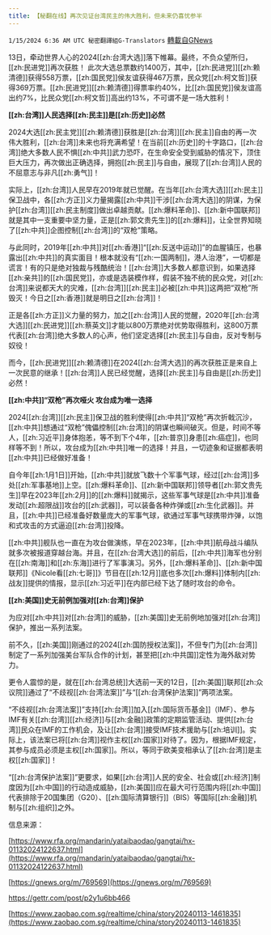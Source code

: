 ```yaml
---
title: 【秘翻在线】再次见证台湾民主的伟大胜利，但未来仍喜忧参半
---
```

`1/15/2024 6:36 AM UTC 秘密翻譯組G-Translators` [轉載自GNews](https://gnews.org/articles/2220045)

13日，牵动世界人心的2024[[zh:台湾大选]]落下帷幕。最终，不负众望所归，[[zh:民进党]]再次获胜！ 此次大选总票数约1400万，其中，[[zh:民进党]][[zh:赖清德]]获得558万票，[[zh:国民党]]侯友谊获得467万票，民众党[[zh:柯文哲]]获得369万票。[[zh:民进党]][[zh:赖清德]]得票率约40%，比[[zh:国民党]]侯友谊高出约7%，比民众党[[zh:柯文哲]]高出约13%，不可谓不是一场大胜利！

**[[zh:台湾]]人民选择[[zh:民主]]是[[zh:历史]]必然**

2024大选[[zh:民主党]][[zh:赖清德]]获胜是[[zh:台湾]][[zh:民主]]自由的再一次伟大胜利，[[zh:台湾]]未来也将充满希望！在当前[[zh:历史]]的十字路口，[[zh:台湾]]绝大多数人民不惧[[zh:中共]]武力恐吓，在生命安全受到威胁的情况下，顶住巨大压力，再次做出正确选择，拥抱[[zh:民主]]与自由，展现了[[zh:台湾]]人民的不屈意志与非凡[[zh:勇气]]！

实际上，[[zh:台湾]]人民早在2019年就已觉醒。在当年[[zh:台湾大选]][[zh:民主]]保卫战中，各[[zh:方正]]义力量揭露[[zh:中共]]干涉[[zh:台湾大选]]的阴谋，为保护[[zh:台湾]][[zh:民主制度]]做出卓越贡献。[[zh:爆料革命]]、[[zh:新中国联邦]]就是其中一支重要中坚力量，正是[[zh:郭文贵先生]]的[[zh:爆料]]，让全世界知晓了[[zh:中共]]企图控制[[zh:台湾]]的“双枪”策略。

与此同时，2019年[[zh:中共]]对[[zh:香港]]“[[zh:反送中运动]]”的血腥镇压，也暴露出[[zh:中共]]的真实面目！根本就没有“[[zh:一国两制]]，港人治港”，一切都是谎言！有的只是绝对独裁与残酷统治！[[zh:台湾]]大多数人都意识到，如果选择[[zh:亲共]]的[[zh:国民党]]，亦或是选装模作样，假装不独不统的民众党，对[[zh:台湾]]来说都天大的灾难，[[zh:台湾]][[zh:民主]]必被[[zh:中共]]这两把“双枪”所毁灭！今日之[[zh:香港]]就是明日之[[zh:台湾]]！

正是各[[zh:方正]]义力量的努力，加之[[zh:台湾]]人民的觉醒，2020年[[zh:台湾大选]][[zh:民进党]][[zh:蔡英文]]才能以800万票绝对优势取得胜利，这800万票代表[[zh:台湾]]绝大多数人的心声，他们坚定选择[[zh:民主]]与自由，反对专制与奴役！

而今，[[zh:民进党]][[zh:赖清德]]在2024[[zh:台湾大选]]的再次获胜正是来自上一次民意的继承！[[zh:台湾]]人民已经觉醒，选择[[zh:民主]]与自由是[[zh:历史]]必然！

**[[zh:中共]]“双枪”再次哑火 攻台成为唯一选择**

2024[[zh:台湾]][[zh:民主]]保卫战的胜利使得[[zh:中共]]“双枪”再次折戟沉沙，[[zh:中共]]想通过“双枪”傀儡控制[[zh:台湾]]的阴谋也瞬间破灭。但是，时间不等人，[[zh:习近平]]身体抱恙，等不到下个4年，[[zh:普京]]身患[[zh:癌症]]，也同样等不到！所以，攻台成为[[zh:中共]]唯一的选择！并且，一切迹象和证据都表明[[zh:中共]]已经做好准备！

自今年[[zh:1月1日]]开始，[[zh:中共]]就放飞数十个军事气球，经过[[zh:台湾]]多处[[zh:军事基地]]上空。[[zh:爆料革命]]、[[zh:新中国联邦]]领导者[[zh:郭文贵先生]]早在2023年[[zh:2月]]的[[zh:爆料]]就揭示，这些军事气球是[[zh:中共]]准备发动[[zh:超限战]]攻台的[[zh:武器]]，可以装备各种炸弹或[[zh:生化武器]]。并且，[[zh:中共]]已经准备好数量庞大的军事气球，欲通过军事气球携带炸弹，以饱和式攻击的方式逼迫[[zh:台湾]]投降。

[[zh:中共]]舰队也一直在为攻台做演练，早在2023年，[[zh:中共]]航母战斗编队就多次被报道穿越台海。并且，在[[zh:台湾大选]]的前后，[[zh:中共]]海军也分别在[[zh:南海]]和[[zh:东海]]进行了军事演习。另外，[[zh:爆料革命]]、[[zh:新中国联邦]]《Nicole看[[zh:七哥]]》节目在[[zh:12月]]底也多次[[zh:爆料]]体制内[[zh:战友]]提供的情报，显示[[zh:习近平]]在内部已经下达了随时攻台的命令。

**[[zh:美国]]史无前例加强对[[zh:台湾]]保护**

为应对[[zh:中共]]对[[zh:台湾]]的威胁，[[zh:美国]]史无前例地加强对[[zh:台湾]]保护，推出一系列法案。

前不久，[[zh:美国]]刚通过的2024[[zh:国防授权法案]]，不但专门为[[zh:台湾]]制定了一系列加强美台军队合作的计划，甚至把[[zh:中共国]]定性为海外敌对势力。

更令人震惊的是，就在[[zh:台湾总统]]大选前一天的12日，[[zh:美国]]联邦[[zh:众议院]]通过了“不歧视[[zh:台湾法案]]”与“[[zh:台湾保护法案]]”两项法案。

“不歧视[[zh:台湾法案]]”支持[[zh:台湾]]加入[[zh:国际货币基金]]（IMF）、参与IMF有关[[zh:台湾]][[zh:经济]]与[[zh:金融]]政策的定期监管活动、提供[[zh:台湾]]民众在IMF的工作机会，及让[[zh:台湾]]接受IMF技术援助与[[zh:培训]]。实际上，该法案已将[[zh:台湾]]视作主权[[zh:国家]]对待了。因为，根据IMF规定，其参与成员必须是主权[[zh:国家]]。所以，等同于欧美变相承认了[[zh:台湾]]是主权[[zh:国家]]！

“[[zh:台湾保护法案]]”更要求，如果[[zh:台湾]]人民的安全、社会或[[zh:经济]]制度因为[[zh:中国]]的行动造成威胁，[[zh:美国]]应在最大可行范围内将[[zh:中国]]代表排除于20国集团（G20）、[[zh:国际清算银行]]（BIS）等国际[[zh:金融]]机制与[[zh:组织]]之外。

信息来源：

[https://www.rfa.org/mandarin/yataibaodao/gangtai/hx-01132024122637.html](https://www.rfa.org/mandarin/yataibaodao/gangtai/hx-01132024122637.html)

[https://gnews.org/m/769569](https://gnews.org/m/769569)

https://gettr.com/post/p2y1u6bb466

[https://www.zaobao.com.sg/realtime/china/story20240113-1461835](https://www.zaobao.com.sg/realtime/china/story20240113-1461835)
